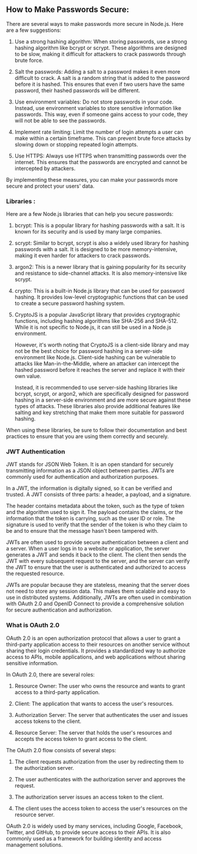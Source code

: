 ## How to Make Passwords Secure:
There are several ways to make passwords more secure in Node.js. Here are a few suggestions:

1.  Use a strong hashing algorithm: When storing passwords, use a strong hashing algorithm like bcrypt or scrypt. These algorithms are designed to be slow, making it difficult for attackers to crack passwords through brute force.
    
2.  Salt the passwords: Adding a salt to a password makes it even more difficult to crack. A salt is a random string that is added to the password before it is hashed. This ensures that even if two users have the same password, their hashed passwords will be different.
    
3.  Use environment variables: Do not store passwords in your code. Instead, use environment variables to store sensitive information like passwords. This way, even if someone gains access to your code, they will not be able to see the passwords.
    
4.  Implement rate limiting: Limit the number of login attempts a user can make within a certain timeframe. This can prevent brute force attacks by slowing down or stopping repeated login attempts.
    
5.  Use HTTPS: Always use HTTPS when transmitting passwords over the internet. This ensures that the passwords are encrypted and cannot be intercepted by attackers.
    

By implementing these measures, you can make your passwords more secure and protect your users' data.

### Libraries :
Here are a few Node.js libraries that can help you secure passwords:

1.  bcrypt: This is a popular library for hashing passwords with a salt. It is known for its security and is used by many large companies.
    
2.  scrypt: Similar to bcrypt, scrypt is also a widely used library for hashing passwords with a salt. It is designed to be more memory-intensive, making it even harder for attackers to crack passwords.
    
3.  argon2: This is a newer library that is gaining popularity for its security and resistance to side-channel attacks. It is also memory-intensive like scrypt.
    
4.  crypto: This is a built-in Node.js library that can be used for password hashing. It provides low-level cryptographic functions that can be used to create a secure password hashing system.

5. CryptoJS is a popular JavaScript library that provides cryptographic functions, including hashing algorithms like SHA-256 and SHA-512. While it is not specific to Node.js, it can still be used in a Node.js environment.

    However, it's worth noting that CryptoJS is a client-side library and may not be the best choice for password hashing in a server-side environment like Node.js. Client-side hashing can be vulnerable to attacks like Man-in-the-Middle, where an attacker can intercept the hashed password before it reaches the server and replace it with their own value.

    Instead, it is recommended to use server-side hashing libraries like bcrypt, scrypt, or argon2, which are specifically designed for password hashing in a server-side environment and are more secure against these types of attacks. These libraries also provide additional features like salting and key stretching that make them more suitable for password hashing.
    

When using these libraries, be sure to follow their documentation and best practices to ensure that you are using them correctly and securely.

### JWT Authentication

JWT stands for JSON Web Token. It is an open standard for securely transmitting information as a JSON object between parties. JWTs are commonly used for authentication and authorization purposes.

In a JWT, the information is digitally signed, so it can be verified and trusted. A JWT consists of three parts: a header, a payload, and a signature.

The header contains metadata about the token, such as the type of token and the algorithm used to sign it. The payload contains the claims, or the information that the token is carrying, such as the user ID or role. The signature is used to verify that the sender of the token is who they claim to be and to ensure that the message hasn't been tampered with.

JWTs are often used to provide secure authentication between a client and a server. When a user logs in to a website or application, the server generates a JWT and sends it back to the client. The client then sends the JWT with every subsequent request to the server, and the server can verify the JWT to ensure that the user is authenticated and authorized to access the requested resource.

JWTs are popular because they are stateless, meaning that the server does not need to store any session data. This makes them scalable and easy to use in distributed systems. Additionally, JWTs are often used in combination with OAuth 2.0 and OpenID Connect to provide a comprehensive solution for secure authentication and authorization.

### What is OAuth 2.0

OAuth 2.0 is an open authorization protocol that allows a user to grant a third-party application access to their resources on another service without sharing their login credentials. It provides a standardized way to authorize access to APIs, mobile applications, and web applications without sharing sensitive information.

In OAuth 2.0, there are several roles:

1.  Resource Owner: The user who owns the resource and wants to grant access to a third-party application.
    
2.  Client: The application that wants to access the user's resources.
    
3.  Authorization Server: The server that authenticates the user and issues access tokens to the client.
    
4.  Resource Server: The server that holds the user's resources and accepts the access token to grant access to the client.
    

The OAuth 2.0 flow consists of several steps:

1.  The client requests authorization from the user by redirecting them to the authorization server.
    
2.  The user authenticates with the authorization server and approves the request.
    
3.  The authorization server issues an access token to the client.
    
4.  The client uses the access token to access the user's resources on the resource server.
    

OAuth 2.0 is widely used by many services, including Google, Facebook, Twitter, and GitHub, to provide secure access to their APIs. It is also commonly used as a framework for building identity and access management solutions.

